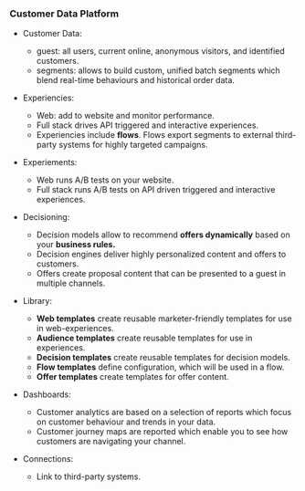 ### Customer Data Platform

- Customer Data:
    - guest: all users, current online, anonymous visitors, and identified customers.
    - segments: allows to build custom, unified batch segments which blend real-time behaviours and historical order data.

- Experiencies:
    - Web: add to website and monitor performance.
    - Full stack drives API triggered and interactive experiences.
    - Experiencies include **flows**. Flows export segments to external third-party systems for highly targeted campaigns.

- Experiements:
    - Web runs A/B tests on your website.
    - Full stack runs A/B tests on API driven triggered and interactive experiences.

- Decisioning:
    - Decision models allow to recommend **offers dynamically** based on your **business rules.**
    - Decision engines deliver highly personalized content and offers to customers.
    - Offers create proposal content that can be presented to a guest in multiple channels.

- Library:
    - **Web templates** create reusable marketer-friendly templates for use in web-experiences.
    - **Audience templates** create reusable templates for use in experiences.
    - **Decision templates** create reusable templates for decision models.
    - **Flow templates** define configuration, which will be used in a flow.
    - **Offer templates** create templates for offer content.

- Dashboards:
    - Customer analytics are based on a selection of reports which focus on customer behaviour and trends in your data.
    - Customer journey maps are reported which enable you to see how customers are navigating your channel.

- Connections:
    - Link to third-party systems.